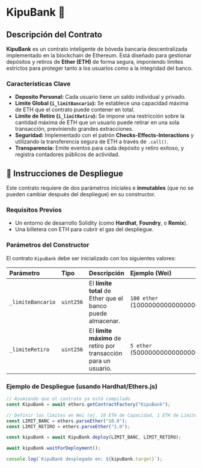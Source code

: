# KipuBank 🏦

## Descripción del Contrato

**KipuBank** es un contrato inteligente de bóveda bancaria descentralizada implementado en la blockchain de Ethereum. Está diseñado para gestionar depósitos y retiros de **Ether (ETH)** de forma segura, imponiendo límites estrictos para proteger tanto a los usuarios como a la integridad del banco.

### Características Clave

* **Deposito Personal:** Cada usuario tiene un saldo individual y privado.
* **Límite Global (`i_limitBancario`):** Se establece una capacidad máxima de ETH que el contrato puede contener en total.
* **Límite de Retiro (`i_limitRetiro`):** Se impone una restricción sobre la cantidad máxima de ETH que un usuario puede retirar en una sola transacción, previniendo grandes extracciones.
* **Seguridad:** Implementado con el patrón **Checks-Effects-Interactions** y utilizando la transferencia segura de ETH a través de `.call()`.
* **Transparencia:** Emite eventos para cada depósito y retiro exitoso, y registra contadores públicos de actividad.

## 🚀 Instrucciones de Despliegue

Este contrato requiere de dos parámetros iniciales e **inmutables** (que no se pueden cambiar después del despliegue) en su constructor.

### Requisitos Previos

* Un entorno de desarrollo Solidity (como **Hardhat**, **Foundry**, o **Remix**).
* Una billetera con ETH para cubrir el gas del despliegue.

### Parámetros del Constructor

El contrato `KipuBank` debe ser inicializado con los siguientes valores:

| Parámetro | Tipo | Descripción | Ejemplo (Wei) |
| :--- | :--- | :--- | :--- |
| `_limiteBancario` | `uint256` | El **límite total** de Ether que el banco puede almacenar. | `100 ether` (100000000000000000000) |
| `_limiteRetiro` | `uint256` | El **límite máximo** de retiro por transacción para un usuario. | `5 ether` (5000000000000000000) |

### Ejemplo de Despliegue (usando Hardhat/Ethers.js)

```javascript
// Asumiendo que el contrato ya está compilado
const KipuBank = await ethers.getContractFactory("KipuBank");

// Definir los límites en Wei (ej. 10 ETH de Capacidad, 1 ETH de Límite de Retiro)
const LIMIT_BANC = ethers.parseEther("10.0");
const LIMIT_RETIRO = ethers.parseEther("1.0");

const kipuBank = await KipuBank.deploy(LIMIT_BANC, LIMIT_RETIRO);

await kipuBank.waitForDeployment();

console.log(`KipuBank desplegado en: ${kipuBank.target}`);